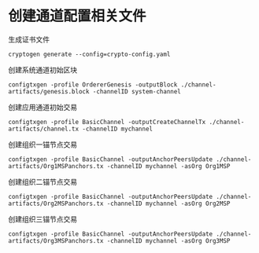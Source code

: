创建通道配置相关文件
==========
生成证书文件
```
cryptogen generate --config=crypto-config.yaml
```
创建系统通道初始区块
```
configtxgen -profile OrdererGenesis -outputBlock ./channel-artifacts/genesis.block -channelID system-channel
```

创建应用通道初始交易
```
configtxgen -profile BasicChannel -outputCreateChannelTx ./channel-artifacts/channel.tx -channelID mychannel
```

创建组织一锚节点交易
```
configtxgen -profile BasicChannel -outputAnchorPeersUpdate ./channel-artifacts/Org1MSPanchors.tx -channelID mychannel -asOrg Org1MSP
```

创建组织二锚节点交易
```
configtxgen -profile BasicChannel -outputAnchorPeersUpdate ./channel-artifacts/Org2MSPanchors.tx -channelID mychannel -asOrg Org2MSP
```

创建组织三锚节点交易
```
configtxgen -profile BasicChannel -outputAnchorPeersUpdate ./channel-artifacts/Org3MSPanchors.tx -channelID mychannel -asOrg Org3MSP
```
